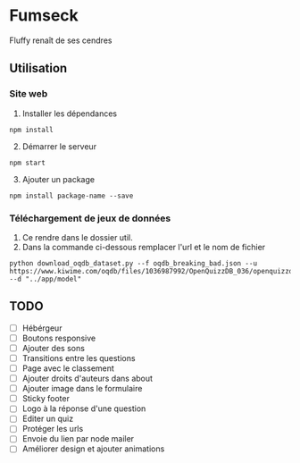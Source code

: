 # Fumseck

Fluffy renaît de ses cendres

## Utilisation

### Site web

1. Installer les dépendances

```
npm install
```

2. Démarrer le serveur


```
npm start
```

3. Ajouter un package

```
npm install package-name --save
```

### Téléchargement de jeux de données 

1. Ce rendre dans le dossier util.
2. Dans la commande ci-dessous remplacer l'url et le nom de fichier

```
python download_oqdb_dataset.py --f oqdb_breaking_bad.json --u https://www.kiwime.com/oqdb/files/1036987992/OpenQuizzDB_036/openquizzdb_36.json --d "../app/model"
```

## TODO

* [ ] Hébérgeur
* [ ] Boutons responsive
* [ ] Ajouter des sons
* [ ] Transitions entre les questions
* [ ] Page avec le classement
* [ ] Ajouter droits d'auteurs dans about
* [ ] Ajouter image dans le formulaire
* [ ] Sticky footer
* [ ] Logo à la réponse d'une question
* [ ] Editer un quiz
* [ ] Protéger les urls
* [ ] Envoie du lien par node mailer
* [ ] Améliorer design et ajouter animations